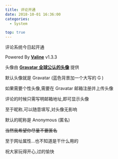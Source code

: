 ```yaml
---
title: 评论开通
date: 2018-10-01 16:36:00
categories:
  - System

top: true
---
```


评论系统今日起开通

Powered By **[Valine](https://valine.js.org/)** v1.3.3

头像由 **[Gravatar 全球公认的头像](http://cn.gravatar.com/)** 提供

默认头像就是 Gravatar (蓝色背景加一个大写的 G )

如果需要个性头像,需要在 Gravatar 邮箱注册并上传头像

评论的时候只需写明邮箱地址,即可显示头像

至于昵称,可以随意填写,对头像无影响

默认的昵称是 Anonymous (匿名)

~~当然我希望你尽量不要匿名~~

至于网址属性...也不知道是干什么用的

祝大家玩得开心,过的愉快